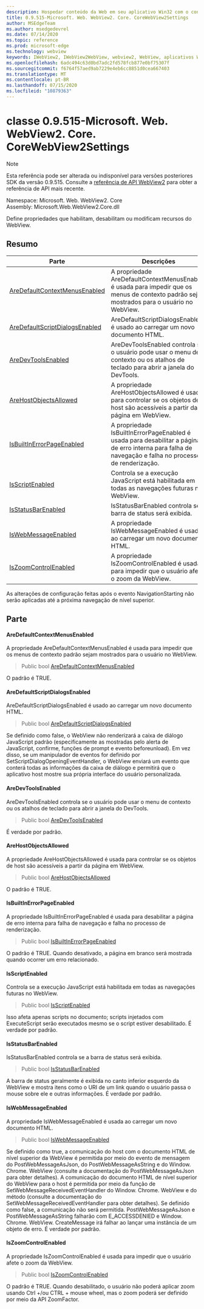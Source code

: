 ```yaml
---
description: Hospedar conteúdo da Web em seu aplicativo Win32 com o controle WebView2 do Microsoft Edge
title: 0.9.515-Microsoft. Web. WebView2. Core. CoreWebView2Settings
author: MSEdgeTeam
ms.author: msedgedevrel
ms.date: 07/14/2020
ms.topic: reference
ms.prod: microsoft-edge
ms.technology: webview
keywords: IWebView2, IWebView2WebView, webview2, WebView, aplicativos Win32, Win32, Edge, ICoreWebView2, ICoreWebView2Controller, controle do navegador, HTML Edge
ms.openlocfilehash: 6adc494c63d0bd7adc2fd578fcb877e0bf75307f
ms.sourcegitcommit: f6764f57aed9ab7229e4eb6cc8851d0cea667403
ms.translationtype: MT
ms.contentlocale: pt-BR
ms.lasthandoff: 07/15/2020
ms.locfileid: "10879363"
---
```

# classe 0.9.515-Microsoft. Web. WebView2. Core. CoreWebView2Settings 

> [!NOTE]
> Esta referência pode ser alterada ou indisponível para versões posteriores SDK da versão 0.9.515. Consulte a [referência de API WebView2](../../../webview2-api-reference.md) para obter a referência de API mais recente.

Namespace: Microsoft. Web. WebView2. Core \
Assembly: Microsoft.Web.WebView2.Core.dll

Define propriedades que habilitam, desabilitam ou modificam recursos do WebView.

## Resumo

 Parte                        | Descrições
--------------------------------|---------------------------------------------
[AreDefaultContextMenusEnabled](#aredefaultcontextmenusenabled) | A propriedade AreDefaultContextMenusEnabled é usada para impedir que os menus de contexto padrão sejam mostrados para o usuário no WebView.
[AreDefaultScriptDialogsEnabled](#aredefaultscriptdialogsenabled) | AreDefaultScriptDialogsEnabled é usado ao carregar um novo documento HTML.
[AreDevToolsEnabled](#aredevtoolsenabled) | AreDevToolsEnabled controla se o usuário pode usar o menu de contexto ou os atalhos de teclado para abrir a janela do DevTools.
[AreHostObjectsAllowed](#arehostobjectsallowed) | A propriedade AreHostObjectsAllowed é usada para controlar se os objetos de host são acessíveis a partir da página em WebView.
[IsBuiltInErrorPageEnabled](#isbuiltinerrorpageenabled) | A propriedade IsBuiltInErrorPageEnabled é usada para desabilitar a página de erro interna para falha de navegação e falha no processo de renderização.
[IsScriptEnabled](#isscriptenabled) | Controla se a execução JavaScript está habilitada em todas as navegações futuras no WebView.
[IsStatusBarEnabled](#isstatusbarenabled) | IsStatusBarEnabled controla se a barra de status será exibida.
[IsWebMessageEnabled](#iswebmessageenabled) | A propriedade IsWebMessageEnabled é usada ao carregar um novo documento HTML.
[IsZoomControlEnabled](#iszoomcontrolenabled) | A propriedade IsZoomControlEnabled é usada para impedir que o usuário afete o zoom da WebView.

As alterações de configuração feitas após o evento NavigationStarting não serão aplicadas até a próxima navegação de nível superior.

## Parte

#### AreDefaultContextMenusEnabled 

A propriedade AreDefaultContextMenusEnabled é usada para impedir que os menus de contexto padrão sejam mostrados para o usuário no WebView.

> Public bool [AreDefaultContextMenusEnabled](#aredefaultcontextmenusenabled)

O padrão é TRUE.

#### AreDefaultScriptDialogsEnabled 

AreDefaultScriptDialogsEnabled é usado ao carregar um novo documento HTML.

> Public bool [AreDefaultScriptDialogsEnabled](#aredefaultscriptdialogsenabled)

Se definido como false, o WebView não renderizará a caixa de diálogo JavaScript padrão (especificamente as mostradas pelo alerta de JavaScript, confirme, funções de prompt e evento beforeunload). Em vez disso, se um manipulador de eventos for definido por SetScriptDialogOpeningEventHandler, o WebView enviará um evento que conterá todas as informações da caixa de diálogo e permitirá que o aplicativo host mostre sua própria interface do usuário personalizada.

#### AreDevToolsEnabled 

AreDevToolsEnabled controla se o usuário pode usar o menu de contexto ou os atalhos de teclado para abrir a janela do DevTools.

> Public bool [AreDevToolsEnabled](#aredevtoolsenabled)

É verdade por padrão.

#### AreHostObjectsAllowed 

A propriedade AreHostObjectsAllowed é usada para controlar se os objetos de host são acessíveis a partir da página em WebView.

> Public bool [AreHostObjectsAllowed](#arehostobjectsallowed)

O padrão é TRUE.

#### IsBuiltInErrorPageEnabled 

A propriedade IsBuiltInErrorPageEnabled é usada para desabilitar a página de erro interna para falha de navegação e falha no processo de renderização.

> Public bool [IsBuiltInErrorPageEnabled](#isbuiltinerrorpageenabled)

O padrão é TRUE. Quando desativado, a página em branco será mostrada quando ocorrer um erro relacionado.

#### IsScriptEnabled 

Controla se a execução JavaScript está habilitada em todas as navegações futuras no WebView.

> Public bool [IsScriptEnabled](#isscriptenabled)

Isso afeta apenas scripts no documento; scripts injetados com ExecuteScript serão executados mesmo se o script estiver desabilitado. É verdade por padrão.

#### IsStatusBarEnabled 

IsStatusBarEnabled controla se a barra de status será exibida.

> Public bool [IsStatusBarEnabled](#isstatusbarenabled)

A barra de status geralmente é exibida no canto inferior esquerdo da WebView e mostra itens como o URI de um link quando o usuário passa o mouse sobre ele e outras informações. É verdade por padrão.

#### IsWebMessageEnabled 

A propriedade IsWebMessageEnabled é usada ao carregar um novo documento HTML.

> Public bool [IsWebMessageEnabled](#iswebmessageenabled)

Se definido como true, a comunicação do host com o documento HTML de nível superior da WebView é permitida por meio do evento de mensagem do PostWebMessageAsJson, do PostWebMessageAsString e do Window. Chrome. WebView (consulte a documentação do PostWebMessageAsJson para obter detalhes). A comunicação do documento HTML de nível superior do WebView para o host é permitida por meio da função de SetWebMessageReceivedEventHandler do Window. Chrome. WebView e do método (consulte a documentação do SetWebMessageReceivedEventHandler para obter detalhes). Se definido como false, a comunicação não será permitida. PostWebMessageAsJson e PostWebMessageAsString falharão com E_ACCESSDENIED e Window. Chrome. WebView. CreateMessage irá falhar ao lançar uma instância de um objeto de erro. É verdade por padrão.

#### IsZoomControlEnabled 

A propriedade IsZoomControlEnabled é usada para impedir que o usuário afete o zoom da WebView.

> Public bool [IsZoomControlEnabled](#iszoomcontrolenabled)

O padrão é TRUE. Quando desabilitado, o usuário não poderá aplicar zoom usando Ctrl +/ou CTRL + mouse wheel, mas o zoom poderá ser definido por meio da API ZoomFactor.

